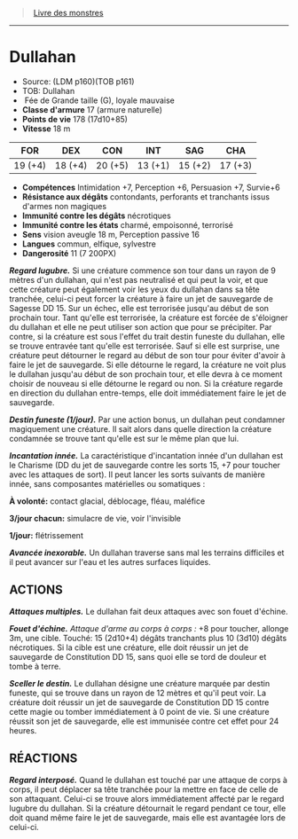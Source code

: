 ﻿> [Livre des monstres](tome_of_beasts.md)

---

# Dullahan

- Source: (LDM p160)(TOB p161)
- TOB: Dullahan
-  Fée de Grande taille (G), loyale mauvaise
- **Classe d'armure** 17 (armure naturelle)
- **Points de vie** 178 (17d10+85)
- **Vitesse** 18 m

|FOR|DEX|CON|INT|SAG|CHA|
|---|---|---|---|---|---|
|19 (+4)|18 (+4)|20 (+5)|13 (+1)|15 (+2)|17 (+3)|

- **Compétences** Intimidation +7, Perception +6, Persuasion +7, Survie+6
- **Résistance aux dégâts** contondants, perforants et tranchants issus d'armes non magiques
- **Immunité contre les dégâts** nécrotiques
- **Immunité contre les états** charmé, empoisonné, terrorisé
- **Sens** vision aveugle 18 m, Perception passive 16
- **Langues** commun, elfique, sylvestre
- **Dangerosité** 11 (7 200PX)

**_Regard lugubre._** Si une créature commence son tour dans un rayon de 9 mètres d'un dullahan, qui n'est pas neutralisé et qui peut la voir, et que cette créature peut également voir les yeux du dullahan dans sa tête tranchée, celui-ci peut forcer la créature à faire un jet de sauvegarde de Sagesse DD 15. Sur un échec, elle est terrorisée jusqu'au début de son prochain tour. Tant qu'elle est terrorisée, la créature est forcée de s'éloigner du dullahan et elle ne peut utiliser son action que pour se précipiter. Par contre, si la créature est sous l'effet du trait destin funeste du dullahan, elle se trouve entravée tant qu'elle est terrorisée. Sauf si elle est surprise, une créature peut détourner le regard au début de son tour pour éviter d'avoir à faire le jet de sauvegarde. Si elle détourne le regard, la créature ne voit plus le dullahan jusqu'au début de son prochain tour, et elle devra à ce moment choisir de nouveau si elle détourne le regard ou non. Si la créature regarde en direction du dullahan entre-temps, elle doit immédiatement faire le jet de sauvegarde.

**_Destin funeste (1/jour)._** Par une action bonus, un dullahan peut condamner magiquement une créature. Il sait alors dans quelle direction la créature condamnée se trouve tant qu'elle est sur le même plan que lui.

**_Incantation innée._** La caractéristique d'incantation innée d'un dullahan est le Charisme (DD du jet de sauvegarde contre les sorts 15, +7 pour toucher avec les attaques de sort). Il peut lancer les sorts suivants de manière innée, sans composantes matérielles ou somatiques :

**À volonté:** contact glacial, déblocage, fléau, maléfice

**3/jour chacun:** simulacre de vie, voir l'invisible

**1/jour:** flétrissement

**_Avancée inexorable._** Un dullahan traverse sans mal les terrains difficiles et il peut avancer sur l'eau et les autres surfaces liquides.

## ACTIONS

**_Attaques multiples._** Le dullahan fait deux attaques avec son fouet d'échine.

**_Fouet d'échine._** _Attaque d'arme au corps à corps :_ +8 pour toucher, allonge 3m, une cible. Touché: 15 (2d10+4) dégâts tranchants plus 10 (3d10) dégâts nécrotiques. Si la cible est une créature, elle doit réussir un jet de sauvegarde de Constitution DD 15, sans quoi elle se tord de douleur et tombe à terre.

**_Sceller le destin._** Le dullahan désigne une créature marquée par destin funeste, qui se trouve dans un rayon de 12 mètres et qu'il peut voir. La créature doit réussir un jet de sauvegarde de Constitution DD 15 contre cette magie ou tomber immédiatement à 0 point de vie. Si une créature réussit son jet de sauvegarde, elle est immunisée contre cet effet pour 24 heures.

## RÉACTIONS

**_Regard interposé._** Quand le dullahan est touché par une attaque de corps à corps, il peut déplacer sa tête tranchée pour la mettre en face de celle de son attaquant. Celui-ci se trouve alors immédiatement affecté par le regard lugubre du dullahan. Si la créature détournait le regard pendant ce tour, elle doit quand même faire le jet de sauvegarde, mais elle est avantagée lors de celui-ci.

